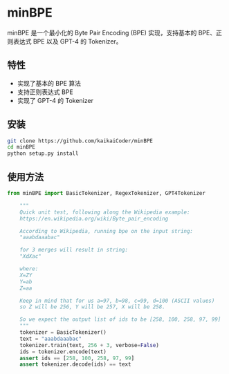 # minBPE

minBPE 是一个最小化的 Byte Pair Encoding (BPE) 实现，支持基本的 BPE、正则表达式 BPE 以及 GPT-4 的 Tokenizer。

## 特性

- 实现了基本的 BPE 算法
- 支持正则表达式 BPE
- 实现了 GPT-4 的 Tokenizer

## 安装

```bash
git clone https://github.com/kaikaiCoder/minBPE
cd minBPE
python setup.py install
```

## 使用方法

```python
from minBPE import BasicTokenizer, RegexTokenizer, GPT4Tokenizer

    """
    Quick unit test, following along the Wikipedia example:
    https://en.wikipedia.org/wiki/Byte_pair_encoding

    According to Wikipedia, running bpe on the input string:
    "aaabdaaabac"

    for 3 merges will result in string:
    "XdXac"

    where:
    X=ZY
    Y=ab
    Z=aa

    Keep in mind that for us a=97, b=98, c=99, d=100 (ASCII values)
    so Z will be 256, Y will be 257, X will be 258.

    So we expect the output list of ids to be [258, 100, 258, 97, 99]
    """
    tokenizer = BasicTokenizer()
    text = "aaabdaaabac"
    tokenizer.train(text, 256 + 3, verbose=False)
    ids = tokenizer.encode(text)
    assert ids == [258, 100, 258, 97, 99]
    assert tokenizer.decode(ids) == text

